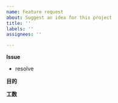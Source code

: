 ```yaml
---
name: Feature request
about: Suggest an idea for this project
title: ''
labels: ''
assignees: ''

---
```


**Issue**

- resolve 

**目的**

**工数**

